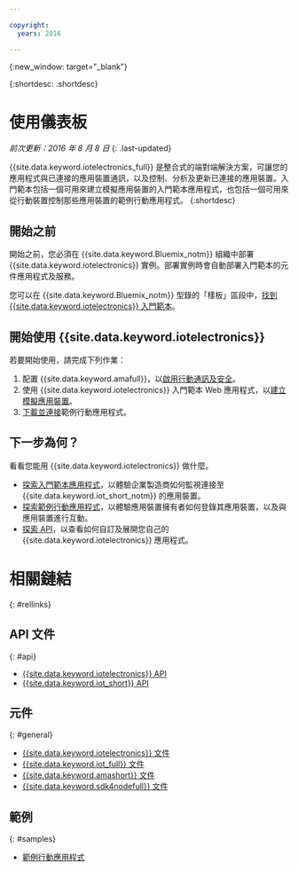 ```yaml
---

copyright:
  years: 2016

---
```


{:new_window: target="_blank"}

{:shortdesc: .shortdesc}


# 使用儀表板
*前次更新：2016 年 8 月 8 日*
{: .last-updated}

{{site.data.keyword.iotelectronics_full}} 是整合式的端對端解決方案，可讓您的應用程式與已連接的應用裝置通訊，以及控制、分析及更新已連接的應用裝置。入門範本包括一個可用來建立模擬應用裝置的入門範本應用程式，也包括一個可用來從行動裝置控制那些應用裝置的範例行動應用程式。
{:shortdesc}

## 開始之前

開始之前，您必須在 {{site.data.keyword.Bluemix_notm}} 組織中部署 {{site.data.keyword.iotelectronics}} 實例。部署實例時會自動部署入門範本的元件應用程式及服務。

 您可以在 {{site.data.keyword.Bluemix_notm}} 型錄的「樣板」區段中，[找到 {{site.data.keyword.iotelectronics}} 入門範本](https://console.{DomainName}/catalog/starters/iot-for-electronics-starter/)。  

## 開始使用 {{site.data.keyword.iotelectronics}}
若要開始使用，請完成下列作業：

1. 配置 {{site.data.keyword.amafull}}，以[啟用行動通訊及安全](iotelectronics_config_mca.html)。
2. 使用 {{site.data.keyword.iotelectronics}} 入門範本 Web 應用程式，以[建立模擬應用裝置](iot4ecreatingappliances.html)。
3. [下載並連接](iotelectronics_config_mobile.html)範例行動應用程式。


## 下一步為何？
看看您能用 {{site.data.keyword.iotelectronics}} 做什麼。

- [探索入門範本應用程式](iot4ecreatingappliances.html)，以體驗企業製造商如何監視連接至 {{site.data.keyword.iot_short_notm}} 的應用裝置。
- [探索範例行動應用程式](iotelectronics_config_mobile.html)，以體驗應用裝置擁有者如何登錄其應用裝置，以及與應用裝置進行互動。
- [探索 API](http://ibmiotforelectronics.mybluemix.net/public/iot4eregistrationapi.html)，以查看如何自訂及展開您自己的 {{site.data.keyword.iotelectronics}} 應用程式。

# 相關鏈結
{: #rellinks}
## API 文件
{: #api}
* [{{site.data.keyword.iotelectronics}} API](http://ibmiotforelectronics.mybluemix.net/public/iot4eregistrationapi.html)
* [{{site.data.keyword.iot_short}} API](https://developer.ibm.com/iotfoundation/recipes/api-documentation/)


## 元件
{: #general}

* [{{site.data.keyword.iotelectronics}} 文件](iotelectronics_overview.html)
* [{{site.data.keyword.iot_full}} 文件](https://new-console.ng.bluemix.net/docs/services/IoT/index.html)
*  [{{site.data.keyword.amashort}} 文件](https://new-console.ng.bluemix.net/docs/services/mobileaccess/overview.html)
* [{{site.data.keyword.sdk4nodefull}} 文件](https://new-console.ng.bluemix.net/docs/runtimes/nodejs/index.html#nodejs_runtime)

## 範例
{: #samples}
* [範例行動應用程式](https://new-console.ng.bluemix.net/docs/starters/IotElectronics/iotelectronics_config_mobile.html)
